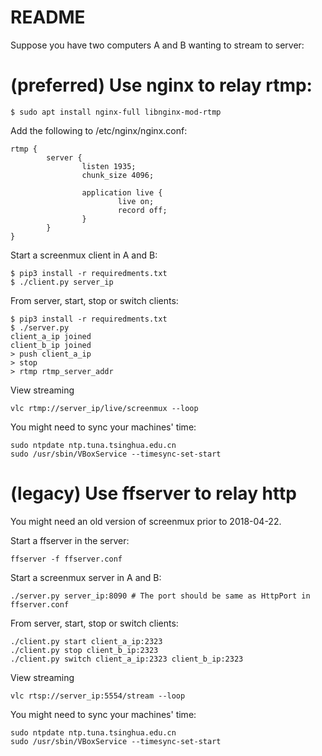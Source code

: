 README
=====================

Suppose you have two computers A and B wanting to stream to server:

(preferred) Use nginx to relay rtmp:
=====================
```
$ sudo apt install nginx-full libnginx-mod-rtmp
```

Add the following to /etc/nginx/nginx.conf:
```
rtmp {
        server {
                listen 1935;
                chunk_size 4096;

                application live {
                        live on;
                        record off;
                }
        }
}
```

Start a screenmux client in A and B:
```
$ pip3 install -r requiredments.txt
$ ./client.py server_ip
```

From server, start, stop or switch clients:
```
$ pip3 install -r requiredments.txt
$ ./server.py
client_a_ip joined
client_b_ip joined
> push client_a_ip
> stop
> rtmp rtmp_server_addr
```

View streaming
```
vlc rtmp://server_ip/live/screenmux --loop
```

You might need to sync your machines' time:
```
sudo ntpdate ntp.tuna.tsinghua.edu.cn
sudo /usr/sbin/VBoxService --timesync-set-start
```

(legacy) Use ffserver to relay http
=======================

You might need an old version of screenmux prior to 2018-04-22.

Start a ffserver in the server:
```
ffserver -f ffserver.conf
```

Start a screenmux server in A and B:
```
./server.py server_ip:8090 # The port should be same as HttpPort in ffserver.conf
```

From server, start, stop or switch clients:
```
./client.py start client_a_ip:2323
./client.py stop client_b_ip:2323
./client.py switch client_a_ip:2323 client_b_ip:2323
```

View streaming
```
vlc rtsp://server_ip:5554/stream --loop
```

You might need to sync your machines' time:
```
sudo ntpdate ntp.tuna.tsinghua.edu.cn
sudo /usr/sbin/VBoxService --timesync-set-start
```
